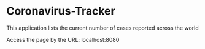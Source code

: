 # Coronavirus-Tracker
This application lists the current number of cases reported across the world

Access the page by the URL: 
localhost:8080

